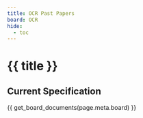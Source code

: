 ```yaml
---
title: OCR Past Papers
board: OCR
hide:
  - toc
---
```


# {{ title }}

## Current Specification

{{ get_board_documents(page.meta.board) }}

